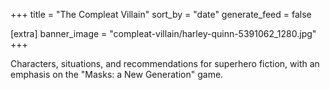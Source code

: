 +++
title = "The Compleat Villain"
sort_by = "date"
generate_feed = false

[extra]
banner_image = "compleat-villain/harley-quinn-5391062_1280.jpg"
+++

Characters, situations, and recommendations for superhero fiction, with an emphasis on the "Masks: a New Generation" game.
